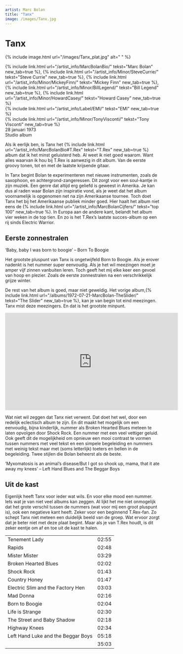 ```yaml
---
artist: Marc Bolan
title: "Tanx"
image: /images/Tanx.jpg
---
```


# Tanx

{% include image.html url="/images/Tanx_plat.jpg" alt=" " %}

<span class="bio-cd">
{% include link.html url="/artist_info/MarcBolanBio/" tekst="Marc Bolan" new_tab=true %}, {% include link.html url="/artist_info/Minor/SteveCurrie/" tekst="Steve Currie" new_tab=true %}, {% include link.html url="/artist_info/Minor/MickeyFinn/" tekst="Mickey Finn" new_tab=true %}, {% include link.html url="/artist_info/Minor/BillLegend/" tekst="Bill Legend" new_tab=true %}, {% include link.html url="/artist_info/Minor/HowardCasey/" tekst="Howard Casey" new_tab=true %}<br>
{% include link.html url="/artist_info/Label/EMI/" tekst="EMI" new_tab=true %}<br>
{% include link.html url="/artist_info/Minor/TonyVisconti/" tekst="Tony Visconti" new_tab=true %}<br>
</span>
28 januari 1973 <br>Studio album

Als ik eerlijk ben, is <span class="engels">Tanx</span> het {% include link.html url="/artist_info/MarcBolanBio#T.Rex" tekst="T.Rex" new_tab=true %} album dat ik het minst geluisterd heb. Al weet ik niet goed waarom. Want alles waarvan ik hou bij T.Rex is aanwezig in dit album. Van de eerste <span class="engels">groovy</span> tonen, tot en met de laatste krijsende gitaar. In <span class="engels">Tanx</span> begint Bolan te experimenteren met nieuwe instrumenten, zoals de saxophoon, en achtergrond-zangeressen. Dit zorgt voor een <span class="engels">soul</span>-kantje in zijn muziek. Een genre dat altijd erg geliefd is geweest in Amerika. Je kan dus al raden waar Bolan zijn inspiratie vond, als je weet dat het album voornamelijk is opgenomen net na zijn Amerikaanse tournee. Toch doet <span class="engels">Tanx</span> het bij het Amerikaanse publiek minder goed. Hier haalt het album niet eens de {% include link.html url="/artist_info/MarcBolanCijfers/" tekst="top 100" new_tab=true %}. In Europa aan de andere kant, belandt het album vier weken in de top tien. En zo is het T.Rex’s laatste succes-album op een rij sinds <span class="engels">Electric Warrior</span>.

## Eerste zonnestralen

<div class="uitgelicht">‘Baby, baby I was born to boogie’ – Born To Boogie</div>

Het grootste pluspunt van <span class="engels">Tanx</span> is ongetwijfeld <span class="engels">Born to Boogie</span>. Als je erover nadenkt is het nummer super eenvoudig. Als je het wil meezingen moet je amper vijf zinnen vanbuiten leren. Toch geeft het mij elke keer een gevoel van hoop en plezier. Zoals de eerste zonnestralen na een verschrikkelijk grijze winter. De rest van het album is goed, maar niet geweldig. Het vorige album,{% include link.html url="/albums/1972-07-21-MarcBolan-TheSlider/" tekst="The Slider" new_tab=true %}, kan je van begin tot eind meezingen. <span class="engels">Tanx</Span> mist deze meezingers. En dat is het grootste minpunt. 

<iframe width="560" height="315" src="https://www.youtube.com/embed/xIXRHluPsqY" frameborder="0" allowfullscreen></iframe>

Wat niet wil zeggen dat <span class="engels">Tanx</span> niet verwent. Dat doet het wel, door een redelijk eclectisch album te zijn. En dit maakt het mogelijk om een eenvoudig, bijna kinderlijk, nummer als <span class="engels">Broken Hearted Blues</span> meteen te laten opvolgen door <span class="engels">Shock Rock</span>. Een nummer met een veel vettiger geluid. Ook geeft dit de mogelijkheid om opnieuw een mooi contrast te vormen tussen nummers met veel tekst en een simpele begeleiding en nummers met weinig tekst maar met (soms letterlijk) toeters en bellen in de begeleiding. Twee stijlen die Bolan beheerst als de beste.<div class="uitgelicht">‘Myxomatosis is an animal’s disease/But I got so shook up, mama, that it ate away my knees’ – Left Hand Blues and The Beggar Boys</div>## Uit de kast Eigenlijk heeft <span class="engels">Tanx</span> voor ieder wat wils. En voor elke <span class="engels">mood</span> een nummer. Iets wat je van niet veel albums kan zeggen. Al lijkt het me niet onmogelijk dat het grote verschil tussen de nummers (wat voor mij een groot pluspunt is), ook een negatieve kant heeft. Zeker voor een beginnend T.Rex-fan. Zo schept <span class="engels">Tanx</span> niet meteen een duidelijk beeld van de groep. Wat ervoor zorgt dat je beter niet met deze plaat begint. Maar als je van T.Rex houdt, is dit zeker eentje om af en toe uit de kast te halen. 
<div class="witregel"> </div>

<table>
	<tr>
		<td>Tenement Lady</td>
		<td>02:55</td>
	</tr>
	<tr>
		<td>Rapids</td>
		<td>02:48</td>
	</tr>
	<tr>
		<td>Mister Mister</td>
		<td>03:29</td>
	</tr>
	<tr>
		<td>Broken Hearted Blues</td>
		<td>02:02</td>
	</tr>
	<tr>
		<td>Shock Rock</td>
		<td>01:43</td>
	</tr>
	<tr>
		<td>Country Honey</td>
		<td>01:47</td>
	</tr>
	<tr>
		<td>Electric Slim and the Factory Hen</td>
		<td>03:03</td>
	</tr>
	<tr>
		<td>Mad Donna</td>
		<td>02:16</td>
	</tr>
	<tr>
		<td>Born to Boogie</td>
		<td>02:04</td>
	</tr>
	<tr>
		<td>Life is Strange</td>
		<td>02:30</td>
	</tr>
	<tr>
		<td>The Street and Baby Shadow</td>
		<td>02:18</td>
	</tr>
	<tr>
		<td>Highway Knees</td>
		<td>02:34</td>
	</tr>
	<tr>
		<td>Left Hand Luke and the Beggar Boys</td>
		<td>05:18</td>
	</tr>
	<tr>
		<td> </td>
		<td>35:03</td>
	</tr>
</table>